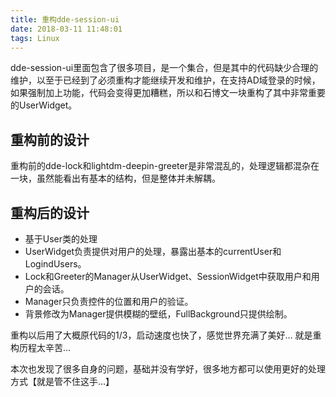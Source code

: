 ```yaml
---
title: 重构dde-session-ui
date: 2018-03-11 11:48:01
tags: Linux
---
```


dde-session-ui里面包含了很多项目，是一个集合，但是其中的代码缺少合理的维护，以至于已经到了必须重构才能继续开发和维护，在支持AD域登录的时候，如果强制加上功能，代码会变得更加糟糕，所以和石博文一块重构了其中非常重要的UserWidget。

<!-- more -->

## 重构前的设计

重构前的dde-lock和lightdm-deepin-greeter是非常混乱的，处理逻辑都混杂在一块，虽然能看出有基本的结构，但是整体并未解耦。

## 重构后的设计

- 基于User类的处理
- UserWidget负责提供对用户的处理，暴露出基本的currentUser和LogindUsers。
- Lock和Greeter的Manager从UserWidget、SessionWidget中获取用户和用户的会话。
- Manager只负责控件的位置和用户的验证。
- 背景修改为Manager提供模糊的壁纸，FullBackground只提供绘制。

重构以后用了大概原代码的1/3，启动速度也快了，感觉世界充满了美好… 就是重构历程太辛苦…

本次也发现了很多自身的问题，基础并没有学好，很多地方都可以使用更好的处理方式【就是管不住这手…】


